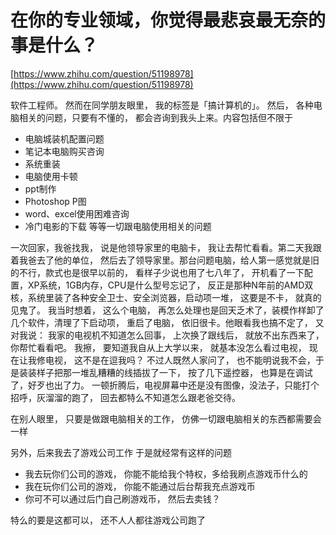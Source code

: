 # 在你的专业领域，你觉得最悲哀最无奈的事是什么？
[https://www.zhihu.com/question/51198978](https://www.zhihu.com/question/51198978)

软件工程师。 然而在同学朋友眼里， 我的标签是「搞计算机的」。 然后， 各种电脑相关的问题，只要有不懂的， 都会咨询到我头上来。内容包括但不限于 
- 电脑城装机配置问题 
- 笔记本电脑购买咨询 
- 系统重装 
- 电脑使用卡顿 
- ppt制作 
- Photoshop P图 
- word、excel使用困难咨询 
- 冷门电影的下载 
等等一切跟电脑使用相关的问题

一次回家，我爸找我， 说是他领导家里的电脑卡， 我让去帮忙看看。第二天我跟着我爸去了他的单位， 然后去了领导家里。那台问题电脑，给人第一感觉就是旧的不行，款式也是很早以前的， 看样子少说也用了七八年了， 开机看了一下配置，XP系统，1GB内存，CPU是什么型号忘记了， 反正是那种N年前的AMD双核，系统里装了各种安全卫士、安全浏览器，启动项一堆， 这要是不卡， 就真的见鬼了。 我当时想着， 这么个电脑， 再怎么处理也是回天乏术了，装模作样卸了几个软件，清理了下启动项， 重启了电脑， 依旧很卡。他眼看我也搞不定了， 又对我说： 我家的电视机不知道怎么回事， 上次换了跟线后， 就放不出东西来了， 你帮忙看看吧。 我擦， 要知道我自从上大学以来， 就基本没怎么看过电视， 现在让我修电视， 这不是在逗我吗？ 不过人既然人家问了， 也不能明说我不会，于是装装样子把那一堆乱糟糟的线插拔了一下， 按了几下遥控器， 也算是在调试了，好歹也出了力。 一顿折腾后，电视屏幕中还是没有图像，没法子，只能打个招呼，灰溜溜的跑了， 回去都特么不知道怎么跟老爸交待。 

在别人眼里， 只要是做跟电脑相关的工作， 仿佛一切跟电脑相关的东西都需要会一样 

另外，后来我去了游戏公司工作 
于是就经常有这样的问题 

* 我去玩你们公司的游戏， 你能不能给我个特权，多给我刷点游戏币什么的 
* 我在玩你们公司的游戏， 你能不能通过后台帮我充点游戏币 
* 你可不可以通过后门自己刷游戏币， 然后去卖钱？ 

特么的要是这都可以， 还不人人都往游戏公司跑了
